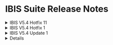# IBIS Suite Release Notes
<details>
<summary>IBIS V5.4 Hotfix 11</summary>

**Opgeloste bugs**

  **Reference**  |**Bug fix**
  |:--------------|:---------------------------------------------------------------|
  |12618           |Opzoek functie naar een bestaande register waarde is hoofdlettergevoelig bij het opslaan van een nieuwe waarde.|
  |12655           |Opzoek functie naar smtp alias is hoofdlettergevoelig bij het toevoegen of wijzigen van een smtp alias|
  |12511           |Wissen van de DataSet laatste verwerkte records is niet mogelijk.
  |12499           |DataSet wordt meerdere keren opgeslagen indien niet gekozen voor de knop "Opslaan" bij het opslaan van een nieuwe dataset.| 
  |12621           |IBIS manager opzoeken geeft een willekeurig manager indien de hoogste manager is bereikt|
  |12558           |IBIS instellingen toont de verkeerde keuze bij standaard AVD aanvraag/intrek status. Zie IBIS instellingen -\> Bedrijfsmiddelen -\> Bedrijfsmiddelen in bezit -\> Standaard AVD status voor product aanvraag **EN** Standaard AVD status voor product intrek                     |
  |12556           |Universal Search Index rebuilder werkt de geïndexeerde gegevens niet goed bij                                                  |
  |12582           |IBIS functie werkt niet indien de input voor de functie de tekst 'code' bevat.                                                 | 
</details>

<details>
<summary>IBIS V5.4 Hotfix 1</summary>

-   **Toegevoegde functionaliteiten:**

    -   IBIS Connector

        > *Makkelijk verplichte velden toevoegen aan attribuut relaties*

-   IBIS Active Directory Connector

    > *account expires als \_param waarde meegeven in plaats van een
    > standaard flow*

-   IBIS Documentatie:

    > *Workflow documentatie opgenomen als helpfile in IBIS. Documentatie is
    > te vinden op <https://ibisurl/help>*

-   **Opgeloste bugs**

    -   11931: SysPages toont autorisatie en delete icoontjes niet
        helemaal rechts

    -   11933: ogging: database login en wachtwoord werken niet voor
        alternatieve settings

    -   11937: Manager wordt niet opgeslagen en niet correct weergegeven

    -   11945: Bij verwijderen van Register unieke waarde wordt er geen
        bevestigingsvraag gesteld

    -   11947: Connector agent disconnect

    -   11948: SMTP alias knoppen kunnen autoriseren (RLv2
        gebruikersaccount)

    -   11950: Staging area geeft soms zwarte masker zonder overlay

    -   11951: Linq statements ondersteungen \'.com\' niet

    -   11967: Pages: toggle knop werkt soms niet vanuit grid

Hotfix 2

-   **Toegevoegde functionaliteiten:**

    -   IBIS Connector modules documentatie opnemen als helpfile in IBIS

-   **Opgeloste bugs**

    -   11980: Dossier verlengen vult verkeerde datums in

    -   11984: IBIS AD Connector: EindDatum interpretatie gaat soms fout
        bij AD Connector (agent).

    > *Let op. Zet voor de installatie van de hotfix de Run Profiles UIT. Na
    > installatie van de hotfix moet op alle connectoren eerst een Sync
    > gedaan worden zodat de Datums in de Staging Area opnieuw geëvalueerd
    > worden. Pas daarna kan een Export gedaan worden naar de aangesloten
    > doelsystemen. Dus nooit gelijk een Export doen na installatie van de
    > hotfix.*

Hotfix 3

-   **Toegevoegde functionaliteiten:**

    -   Performance verbeteringen

Hotfix 5

-   **Toegevoegde functionaliteiten:**

    -   IBIS Connector:

    > *Join functionaliteit mogelijk maken tussen extern systeem en staging
    > area object*

Hotfix 7

-   **Toegevoegde functionaliteiten:**

    -   IBIS-IBIS Connector:

    > *Een nieuwe IBIS Connector waarmee een connectie kan worden gelegd
    > naar een andere IBIS instantie om gegevens te kunnen importeren en
    > exporteren.*
    >
    > *De gegevens*

Hotfix 8

-   **Opgeloste bugs**

    -   12228: De workflow haalt de organisatiegegevens niet op voor
        iDossiers waarbij het veld 02_60 is gevuld.
</details>
<details> 
<summary>IBIS V5.4 Update 1</summary>

## New features


### Documentation                       

 The following documentation are added or updated and can be found in  
 IBIS                                                                  
                                                                       
 -   IBIS Settings                                                     
                                                                       
 -   IBIS Workflow engine                                              
                                                                       
 -   IBIS Connectors                                                   
                                                                       
 -   IBIS functions and data resolutions                               
                                                                       
 -   IBIS API connector                                                
                                                                       
 -   Localization                                                      
                                                                       
 -   Audit configuration                                               
                                                                       
 -   Import / Export IBIS configuration                                
                                                                       
 -   Background tasks                                                  
                                                                       
 -   Cryptography                                                      
                                                                       
 -   Logging                                                           
                                                                       
 Location: Navigation menu \> All pages \> Help Documentation          



### New configuration pages    

 New configuration pages have been added to replace the old ones, with 
 improvements in usability and look-and-feel. The new pages can now be 
 accessed by clicking the 'All pages' button in the navigation menu.   
 The following pages have replaced the old ones:                       
                                                                       
 -   IBIS settings page (formerly know as the 'General settings' page) 
                                                                       
      Navigation menu \> All pages \> IBIS settings                         
                                                                       
 -   DataSets page                                                     
                                                                       
      Navigation menu \> All pages \> Datasets                              
                                                                       
 -   Querylizer have been added to the Reporting page.                 
                                                                       
  	  Navigation menu \> All pages \> Reporting                             

 ![](..\markdown\images\media\image1.png)                                                                      
                                   


## Features update 1


### Registration page enhancements
-   **Option shortcuts** can now be set in the registration page      
    header. To set a shortcut, click on the 'Options' dropdownmenu to 
    show a list of options. Next, hover over an item and click on the 
    star to turn it into a shortcut                                                                 
    ![](..\markdown\images\media\image2.png)       
                                                                      
-   **Field width and offsets** can now be configured individually to 
    create different kinds of registration layouts. To change a field 
    size, go to a registration configuration page (i.e. Configure     
    employee registration). Hover over a field and click on the cog   
    icon. In the sidepanel that opens, make changes to the field      
    width and/or whitespace offsets.                              
                                                                     
    ![](..\markdown\images\media\image3.png)                                  
                                                                   
    Depending on the configuration, layouts for registration pages    
    can be changed dramatically.\                                     
                                                                    
    ![](..\markdown\images\media\image4.png)                   

 ### Workflow enhancements        
 -   Several new functions have been added. These can now be used in   
     the workflow engine and connectors:                               
 -   GetDay: returns the day from a day                                
                                                                       
 -   GetMonth: returns the month from a date                           
                                                                       
 -   GetYear: returns the year from a date                             
                                                                       
 -   IsIndefiniteDate: returns true if the year contains 9999          
                                                                       
 -   GetDate: returns a formatted date.                                
                                                                       
 -   You can now create sorted datasets for the workflow engine. To do 
     this, use the 'Order By' field in a dataset configuration         
                                                                       
 -   The user account linked objects has been expanded. It's now       
     easier to get lists of email aliases from a user account. There   
     are two versions:                                                 
                                                                       
     -   EmailAddresses_IncludingPrimary                               
                                                                       
     -   EmailAddresses                                                
                                                                       
 These are available in the workflow but also in the connectors        



 ### UI/UX Enhancements {#uiux-enhancements .unnumbered}               

 -   The setting 'Remove audit entries older dan (days)" has been      
     removed from the IBIS settings page. It can now be found in the   
     Audit page.                                                       
                                                                       
 Location: Navigation menu \> All pages \> Audit                       
                                                                       
 ![](..\markdown\images\media\image5.png)               
                                                                       
 -   Background tasks have been updated with quality of life changes   
     like: Dropdownlist for DetermineDatasetInOut, radiobuttons for    
     SyncAuthorisations, etc.                                          
                                                                       
 -   The E-mail aliases button in the user account registration is now 
     also available when it is set to readonly                         
                                                                       
 -   Fixed an issue where a long IBIS application name would push the  
     page title to the content page. The IBIS application name now     
     gets truncated if horizontal space runs out                       
                                                                       
 -   An (unhandled) error page will now show its message in Dutch by   
     default                                                           
                                                                       
 -   The organization selector field now always shows the selected     
     department by truncating the path before it. To see the whole     
     path, click the plus icon inside the field or by hovering over    
     the truncated text                                                
                                                                       
 -   The staging area can now be sorted by clicking on the column      
     headers, except for the 'Connector type'                          
                                                                       
 -   ABAC: fixed an issue where double clicking a role assignment in   
     the future would not show a popup                                 
                                                                       
 -   The Profile page left column has been changed to display Identity 
     registration instead of self service employee registration.       
                                                                       
 -   The Profile page can now show contracts, user accounts and assets 
     in other blocks. Click on the header to change what kind of data  
     each block should display.                                        


 ### Process and performance enhancements 
 -   The save order for AliasDossier (user accounts) and the          
     associated smtp aliases has been optimized                       
                                                                      
 -   IBIS register will now work out of the box with the              
     UI/API/WF/Connector, without having to resort to custom workflows
                                                                      
 -   Adding, modifying and deleting smtp aliases has been optimized   
     and will now work out of the box without having to resort to     
     custom workflows                                                 
                                                                      
 -   It's possible to set the batch size for committing a collection  
     (of records). This setting                                       
     "NHibernate.MaximumBatchSizeForCollections " can be found in the 
     'App_Data/AppSettings.config' file                               
                                                                      
 -   The IBIS register has been extended with field DomainName        

 ### Security {#security .unnumbered}                                 

 -   The 'Change password' button is now available in the User account
     registration, under the 'Options' menu                           
                                                                      
 -   The administrator checkbox is no longer available in the         
     application roles setting                                        
                                                                      
 -   The 'No access' error page has been removed. From now on, a user 
     with 'No access' will be redirected to the message center and    
     shown a message there                                            
                                                                      
 -   The username / password fields are required when using Windows   
     Authentication in the RESTMethod activity                        
                                                                      
 -   An ACL sync will be prevented from starting if another one is    
     already running                                                  



 ### Connectors {#connectors .unnumbered}                              
 -   A connector will now prevent an export if a previous export was   
     incomplete                                                        
                                                                       
 -   The IBIS-API connector now has a field 'OData filter (query)' to  
     filter the object data with                                       
                                                                       
 -   The Google Workspace connector                                    
                                                                       
     -   has been updated to work better with groups attribute         
         settings                                                      
                                                                       
     -   now allows the use for custom attributes                      
                                                                       
 -   The ServiceSites (vrijwilligersdossier) connector has been        
     updated to prevent double schema attributes                       


## Bugfixes

 
  |**Reference**  |**Bug fix**                                                   | 
  |---------------|--------------------------------------------------------------|
  |11987          |Fixed an issue where authorizations could not be configured for the 'Extend/Shorten' menu item (Assets in possession page) |
  |11997          |Fixed an issue where a duplicating a 'Direct Execute Workflow' would result in a 'Standard workflow'
  |12093           |Fixed an issue where the employee working stock page would give an error when trying to open a registration page in the new (RLv2) UI
  |12221           |Fixed an issue where a connector process would be slow
  |12236           |Fixed an issue where the SQL connector WHERE filter cannot use single quotes
  |12264           |Fixed an issue where the staging area would not be deleted when a connector has been deleted
  |12284           |Fixed an issue where the 'CreatedBy' tables would be filled with 'onbekend/unknown'. It will show 'IBIS' instead
  |12285           |Fixed an issue where the Universal search would not open the correct the identity registrations
  |12286           |Fixed an issue where a default value for \_16_99_dossier_status would not be used in a registration
  |12294           |Fixed an issue where the search filter in the employee registrations would not work correctly
  |12295           |Fixed an issue where field \_04_25_Organisatie_IdentificatieFormeleOrganisatie would show as a tree picker/dropdownlist instead of a regular field


## Migration notes

  
  **Description**
  
  Smtp alias buttons require at least readonly rights before they can be
  used. Note that if these rights have never been set before, you might
  not be able to use these buttons after the upgrade. To add these
  authorizations please configure them in the designated TreeManager ACL
  tree like any other field

  Previously, the DetermineDatasetInOut task would use all datasets if
  the dataset was not specified (dataset field was left empty). Now that
  the field has turned into a dropdownlist; to use **all datasets** you
  need to **specifically select** 'All datasets' in the dropdownlist.
  This means that after migration the previously set
  DetermineDatasetInOut background tasks will not work anymore if they
  were set to an empty field.

  It won't be possible to remove administrator rights from application
  roles through the UI. We recommend unchecking the administrator
  checkbox for these application roles before upgrading. After the
  upgrade, you can only remove administrator rights by changing it in the
  database.

</details>
<details>


## New features


### Universal search

Universal Search has been implemented. With Universal Search it's
possible to find items in IBIS faster. Results from the Universal Search
will be respecting the authorization settings.
The Universal Search relies on indexes which will be implemented per
type.
The function is implemented for the following object types:

- Employee registrations (IDossiers)
- Identity registrations (IdentityDossiers)
- User account registrations (AliasDossiers)
- Access card registrations (PbsDossiers)
- Legal ID-document scan registrations (WidDossiers)
- facility registrations (FmhDossiers)
- Telephone guide registrations (TgDossiers)
- Product requests (AanvraagDossiers)
- Group registrations (Group)
- EPIC registrations (EpicDossier)



### New configuration pages

New configuration pages have been added to replace the old ones
with an improvement in usability and look-and-feel. All these pages can
now be accessed by clicking on the ‘All pages’ button in the navigation
menu:

- Password Module settings*
- Background tasks settings
- Pages settings*
- Audit entry settings*
- CSS, Javascript module settings*
- Export/import IBIS configuration*
- Localisation settings
- Cryptography settings*

*These are no longer available in the /admin. As a result,
permissions can be added using ACL so that they’re no longer only
limited to only administrators.

### Registration pages

The following new registration pages has been added:

- Telephone guide registration (TgDossier)
- Group registration (Group)


### Changelog

IBIS changes can now be viewed in the new Changelog page. The proper
authorizations need to be set to access the page.

### NetIQ eDirectory Connector

IBIS can now connect to NetIQ eDirectory.
The eDirectory module is capable of importing and exporting data to
NetIQ eDirectory by using the LDAP protocol. Simply go to "Connectors",
add a new connector and select "NetIQ eDirectory". For more information
about using this connector, please obtain the latest version of the IBIS
Connector documentation.


### Add Dynamic attributes to existing objects and dossiers

The IBIS-datamodel can now be extended using "dynamic fields" for a
better support of your Joiner, Mover and Leaver process. When added,
these "dynamic fields" can be used in registration forms, workflows
(Argument, Decision, HasResult), DataSets and IBIS connectors.

### Group management

In previous versions of the IBIS suite, IBIS could only manage
the lifecycle of user accounts and manage user access based on
ABAC-rules. In a Microsoft environment, access is often given when the
user account of an employee is member of a certain AD-group. For access
management, IBIS managed only the “members” attribute of the
AD-group.
<br><br>Creation and maintaining AD-groups were always done manually using
ADUC or the IDM Admin tool (Trusted-ID's web-based version of ADUC).<br><br>
Groups can now be created and managed from IBIS. Groups are fully
integrated into the IBIS suite. Please note that Groups are generic and
not Microsoft AD-specific.<br><br>
Added to the IBIS AD Connector: Group objects are now supported. IBIS
can create and manage AD Groups based on the new Group registration
option in IBIS. Only non-multivalued attributes are supported. The
multivalued "members" attribute will be managed by ABAC.<br><br>
The managed groups are automatically added to the IBIS register and
are indexed by the Universal Search.

### New Widscan / form post catcher

External systems (like BPI’s passport scanner) could “post” data
to an employee registration using a HTTP POST message to the
(deprecated) page InvoerFormulier.aspx.<br><br>
To support this feature in the near future a more generic solution
has been created. A new entrypoint has been created to accommodate the
HTTP POST message and redirecting the “posted” data to the new
registration page. This new entrypoint supports all available
fields/attributes of the registration page, and for backward
compatibility, also the fixed attributes from BPI’s passport
scanner.<br><br>
In cases where BPI’s ID document scanner is used with IBIS, the BPI
software has to be reconfigured to the new entrypoint URL


### IC: Connector module voor TreeManager

IBIS can now connect to TreeManager using IBIS Connector. The
TreeManager connector is capable of importing nodes from- and exporting
nodes to a TreeManager tree. For more information about using this
connector, please obtain the latest version of the IBIS Connector
documentation.




## Features update


### Registration pages

The following new registration pages has been updated:

- Employee registration (iDossier)
- Identity registration (IdentityDossier)
- User account registration (AliasDossier)
- Access card registration (PbsDossier)
- Facility management registration (FmhDossier)
- Legal ID-document scan registration (WidDossier)
- Product request (AanvraagDossier)
- Epic registration (EpicDossier)

Enhancements:

- In the new registration page you can open the Workflow Execution History. You can find this under the "Option" menu.
- Metadata fields in the new registration page are read-only from
now on: 
    - CreatedDate 
    - ModifiedDate 
    - CreatedBy 
    - ModifiedBy
- In the new employee registration form, the "location" selector
has been added. When configured, selecting a location will fill the
corresponding address fields.
- In the new employee registration form, when address fields are
configured, the postal code field will trigger a lookup for the
corresponding address and fill the address fields when found. Please
note that the postal code table in the database must be populated with
postal code data. Ask your implementation consultant for more
information.
- The new registration page has an additional option to delete the
registration. This option can be found under the "Options" button.
Please note the following: 
    - In order to enable this option you need to have the "delete" access right. This can be set in the authorization tree. 
    - Actual deletion of the registration will be recorded in the Auditlog. 
    - The deletion of the registration will not trigger a cascade of deletions of depending objects. If this is needed, create a custom Workflow to handle this. 
    - After deletion, IBIS will go back to the page prior to the registration.
- We will stop using the term "dossier". For example:
"Dossierhistory" will be renamed to "History". This will be changed
throughout the entire UI of the suite. The schema in the database will
not be affected for now.

### Workflow enhancements

- Function contains has been added to the workflow engine
    
    *The Workflow "contains" Function has been added. Use this
    function to check whether a text exists. Example:*

    *{?{IncomingValue},contains(SearchText)}*
- The iDossier organization attribute is no more required for the
Workflow AliasDossierActivity\

    *The AliasDossier Workflow Activity for generating user account
    registrations has been changed to cope with implementations that do not
    have organizational data. An extra
    "IgnoreOrganizationMandatoryValidation" option has been added (default
    set to false). Set this option to true to skip the organization
    validation.*
- The background color of the workflow Log activity has been
changed

    *Changed color for Log activities in workflow designer.*
- UTC function has been added to the workflow engine.

    Example: {?{IncomingValue},ToUniversalTime} 
- UTC FileTime function has been added to the workflow engine.<br />
    Example: {?{IncomingValue},ToFileTimeUtc} 

### UI/UX Enhancements

- User TimeZone added

    The user can set the preferred timezone. Go to the user settings (top
    right of the screen) and click on the "Timezone" dropdown to list
    available timezones. Select one and save the user settings.
- Realtime Synchronization triggers in IBIS Connectors. By default,
the connector only synchronizes and exports data when either manually
triggered or called from a runprofile. Enable this option to trigger
realtime synchronization and export of a single object when the value of
this attribute is changed in IBIS. On synchronization/export, the
complete object is evaluated and exported, thus not only this
attribute.
- Contents of HTML reports created by the Reporting functionality
can be filtered in the HTML report itself. When opening an HTML report
the filter can be found at the header of the report.
- IBIS Connectors: Multiple export flows using the same source
expression were blocked by a validation. This has been fixed.
- IBIS queue: the grid can now be sorted by clicking on the column
headers
- All standard UI grids (for the new UI pages) now show the total of
records next to the paging buttons.


### Process and performance enhancements

- For all Connectors: IDM number lookup retry. In previous
versions, when the IDM number lookup has been defined when importing
data to IBIS, the connector tries to lookup the IDM number once
based on the given lookup criteria. If there is no match the lookup will
not be triggered again, even when the source data has been changed and a
match <u>could</u> occur based on the given lookup criteria. In this
release the IDM number will be triggered again when the IDM number
wasn’t found earlier.
- Formatted name fields are implemented on FMH, EPIC and PBS
registrations. These fields are not filled automatically. 
    - _42_37_Persoon_EffectieveAchternaam 
    - _42_38_Persoon_EffectieveVoorvoegsels 
    - _42_39_Persoon_EffectieveAchternaamInclusiefVoorvoegsels
- Stability improvements of the OData MA.
- IBIS Connectors provisioning mode will be more specific, inbound
or outbound. If both inbound and outbound provisioning is needed for the
same connected systemen, two separate (one for inbound provisioning, one
for outbound provisioning) IBIS Connectors must be deployed.
- All dossier object types now have a “IsValid” property based on
the start and end date of the record.
- Stability improvements of the Connector Agents
- Changes on Access Card registrations (used for card management)
are now eligible for audit logging. To turn this feature on go to the
Audit configuration page.


### Security

- Live logger is now only available for IBIS
Administrators.

## Bugfixes

| Referentie | Bug fix                                                                                                                                                       |
|:-----------|:--------------------------------------------------------------------------------------------------------------------------------------------------------------|
| 11125      | When deploying a new IBIS suite where schema names are used, the reference to the IBIS log table (found in General Settings) should also use the schema name. |
| 11505      | Fixed an issue in the SysInputFieldCleaner cleanup task                                                                                                       |
| 11535      | Fixed an issue where sending the loginid back to Youforce did not work properly in the Youforce connector                                                     |
| 11568      | After ACL Sync do a refresh of the settings and the cache                                                                                                     |
| 11607      | Removed the name “Dossier” from "All Pages"                                                                                                                   |
| 11642      | Fixed an issue where Addtime function would not work properly with max datetime 31-12-9999                                                                    |
| 11643      | Fixed an issue where ‘Startdate’ and ‘Needed until’ from dependent products had different values in applicationdossiers                                       |
| 11645      | Fixed an issue in the DecisionActivity for a nullable DateTime error                                                                                          |
| 11646      | Fixed an issue where the Run Profiles order were not saved correctly                                                                                          |
| 11667      | Fixed an issue where FillLocationFromTreeManager would not properly delete locations                                                                          |
| 11714      | Fixed an issue where a casting error would occur when running a connector sequence DI+S+E+S                                                                   |

</details>
